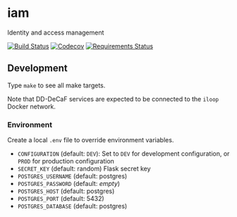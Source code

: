# iam

Identity and access management

[![Build Status](https://travis-ci.org/DD-DeCaF/iam.svg?branch=devel)](https://travis-ci.org/DD-DeCaF/iam)
[![Codecov](https://codecov.io/gh/DD-DeCaF/iam/branch/devel/graph/badge.svg)](https://codecov.io/gh/DD-DeCaF/iam)
[![Requirements Status](https://requires.io/github/DD-DeCaF/iam/requirements.svg?branch=devel)](https://requires.io/github/DD-DeCaF/iam/requirements/?branch=devel)

## Development

Type `make` to see all make targets.

Note that DD-DeCaF services are expected to be connected to the `iloop` Docker network.

### Environment

Create a local `.env` file to override environment variables.

* `CONFIGURATION` (default: `DEV`): Set to `DEV` for development configuration, or `PROD` for production configuration
* `SECRET_KEY` (default: random) Flask secret key
* `POSTGRES_USERNAME` (default: postgres)
* `POSTGRES_PASSWORD` (default: *empty*)
* `POSTGRES_HOST` (default: postgres)
* `POSTGRES_PORT` (default: 5432)
* `POSTGRES_DATABASE` (default: postgres)
